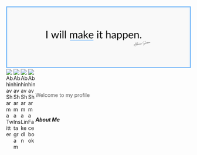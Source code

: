 <br>

<img src="/abhinav-header.png">
 
 <br>
 
 
<a href="https://twitter.com/s_abhinav23">
<img align="left" alt="Abhinav Sharma Twitter" width="20px" src="https://raw.githubusercontent.com/peterthehan/peterthehan/master/assets/twitter.svg" title="Twitter" />
   
<a href="https://instagram.com/s_abhinav23">
<img align="left" src="https://raw.githubusercontent.com/rahuldkjain/github-profile-readme-generator/master/src/images/icons/Social/instagram.svg" alt="Abhinav Sharma Instagram" width="20" title="Instagram"/>

        
<a href="https://www.linkedin.com/in/s-abhinav23">
<img align="left" alt="Abhinav Sharma LinkedIn" width="20px" src="https://raw.githubusercontent.com/peterthehan/peterthehan/master/assets/linkedin.svg" title="LinkedIn" />
 
 <a href="https://www.facebook.com/abhinav.sharma.9480111">
<img align="left" alt="Abhinav Sharma Facebook" width="20px" src="https://raw.githubusercontent.com/rahuldkjain/github-profile-readme-generator/master/src/images/icons/Social/facebook.svg" title="Facebook" />
 
</a>
 
<br><br>
 

 
> Welcome to my profile
 
<br>
 
#### <i>About Me</i>
 
